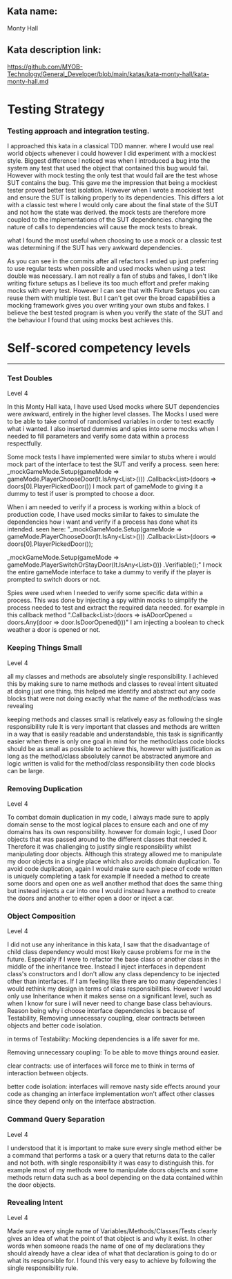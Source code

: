 
## Kata name:

Monty Hall

## Kata description link:

https://github.com/MYOB-Technology/General_Developer/blob/main/katas/kata-monty-hall/kata-monty-hall.md

# Testing Strategy

### Testing approach and integration testing.

I approached this kata in a classical TDD manner.
where I would use real world objects whenever i could however
I did experiment with a mockiest style. Biggest difference I noticed was when I
introduced a bug into the system any test that used the object that contained this bug would fail. However with mock testing
the only test that would fail are the test whose SUT contains the bug. This gave me the impression that being a mockiest tester proved better test isolation.
However when I wrote a mockiest test and ensure the SUT is talking properly to its dependencies. This differs a lot with a classic test where I would only care about the final state of the SUT and not how the state was derived.
the mock tests are therefore more coupled to the implementations of the SUT dependencies.
changing the nature of calls to dependencies will cause the mock tests to break.

what I found the most useful when choosing to use a mock or a classic test was determining if the SUT has very awkward dependencies.

As you can see in the commits after all refactors I ended up just preferring to use regular tests when possible and used mocks when using a test double was necessary. I am not really a fan of stubs and fakes, I don't like 
writing fixture setups as I believe its too much effort and prefer making mocks with every test. However I can see that with Fixture Setups you can reuse them with multiple test. But I can't get over the broad capabilities a mocking framework gives you
over writing your own stubs and fakes. I believe the best tested program is when you verify the state of the SUT and the behaviour I found that using mocks best achieves this.





# Self-scored competency levels

------------------------------------
### Test Doubles

Level 4

In this Monty Hall kata, I have used Used mocks where SUT dependencies were awkward, entirely in the higher level classes.
The Mocks I used were to be able to take control of randomised variables in order to test exactly what i wanted. I also inserted dummies and spies into some mocks
when I needed to fill parameters and verify some data within a process respectfully.

Some mock tests I have implemented were similar to stubs where i would mock part of the interface to test the SUT and verify a process. seen here: 
_mockGameMode.Setup(gameMode => gameMode.PlayerChooseDoor(It.IsAny<List<Door>>()))
.Callback<List<Door>>(doors => doors[0].PlayerPickedDoor()) I mock part of gameMode to giving it a dummy to test if user is prompted to choose a door.

When i am needed to verify if a process is working within a block of production code, I have used mocks similar to fakes to simulate the dependencies how i want and verify if a process has done what its intended.
seen here:
"_mockGameMode.Setup(gameMode => gameMode.PlayerChooseDoor(It.IsAny<List<Door>>()))
.Callback<List<Door>>(doors => doors[0].PlayerPickedDoor());

_mockGameMode.Setup(gameMode => gameMode.PlayerSwitchOrStayDoor(It.IsAny<List<Door>>()))
.Verifiable();"
 I mock the entire gameMode interface to take a dummy to verify if the player is prompted to switch doors or not.

Spies were used when I needed to verify some specific data within a process. This was done by injecting a spy within mocks to simplify the process needed to test and extract the required data needed. for example in this callback method 
".Callback<List<Door>>(doors => isADoorOpened = doors.Any(door => door.IsDoorOpened()))" I am injecting a boolean to check weather a door is opened or not.


### Keeping Things Small

Level 4

all my classes and methods are absolutely single responsibility. I achieved this by making sure to name methods and classes to reveal intent situated at doing just one thing.
this helped me identify and abstract out any code blocks that were not doing exactly what the name of the method/class was revealing

keeping methods and classes small is relatively easy as following the single responsibility rule It is very important that classes and methods are written
in a way that is easily readable and understandable, this task is significantly easier when there is only one goal in mind for the method/class
code blocks should be as small as possible to achieve this, however with justification as long as the method/class absolutely cannot be abstracted anymore and logic written is valid for the method/class responsibility then code blocks can be large.


### Removing Duplication

Level 4

To combat domain duplication in my code, I always made sure to apply domain sense to the most logical places to ensure each and one of my domains has its own responsibility. 
however for domain logic, I used Door objects that was passed around to the different classes that needed it. Therefore it was challenging to justify single responsibility whilst manipulating door objects.
Although this strategy allowed me to manipulate my door objects in a single place which also avoids domain duplication. 
To avoid code duplication, again I would make sure each piece of code written is uniquely completing a task for example If needed a method to create some doors and open one as well another method that does the same thing but instead injects a car into one
I would instead have a method to create the doors and another to either open a door or inject a car.



### Object Composition

Level 4

I did not use any inheritance in this kata, I saw that the disadvantage of child class dependency would most likely cause problems for me in the future. Especially if I were to refactor the base class or another class in the middle of the inheritance tree.
Instead I inject interfaces in dependent class's constructors and I don't allow any class dependency to be injected other than interfaces.
If I am feeling like there are too many dependencies I would rethink my design in terms of class responsibilities.
However I would only use Inheritance when it makes sense on a significant level, such as when I know for sure i will never need to change base class behaviours.
Reason being why i choose interface dependencies is because of Testability, Removing unnecessary coupling, clear contracts between objects and better code isolation.

in terms of Testability:
Mocking dependencies is a life saver for me.

Removing unnecessary coupling: 
To be able to move things around easier.

clear contracts:
use of interfaces will force me to think in terms of interaction between objects.

better code isolation: 
interfaces will remove nasty side effects around your code as changing an interface implementation won't affect other classes since they depend only on the interface abstraction.

### Command Query Separation

Level 4

I understood that it is important to make sure every single method either be a command that performs a task or a query that returns data to the caller and not both.
with single responsibility it was easy to distinguish this. for example most of my methods were to manipulate doors objects and some methods return data such as a bool depending on the data contained within the door objects.



### Revealing Intent

Level 4

Made sure every single name of Variables/Methods/Classes/Tests clearly gives an idea of what the point of that object is and why it exist.
In other words when someone reads the name of one of my declarations they should already have a clear idea of what that declaration is going to do or what its responsible for.
I found this very easy to achieve by following the single responsibility rule.



